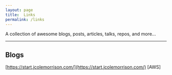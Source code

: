 ```yaml
---
layout: page
title:  Links
permalink: /links
---
```


A collection of awesome blogs, posts, articles, talks, repos, and more...

---

## Blogs

[https://start.jcolemorrison.com/](https://start.jcolemorrison.com/) [AWS]
